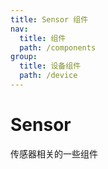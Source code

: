 ```yaml
---
title: Sensor 组件
nav:
  title: 组件
  path: /components
group:
  title: 设备组件
  path: /device
---
```


# Sensor

传感器相关的一些组件

<code src="./demo/simple.tsx" />
